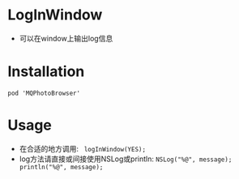 # LogInWindow
- 可以在window上输出log信息

# Installation
    pod 'MQPhotoBrowser'

# Usage
- 在合适的地方调用: 
`` logInWindow(YES);``
- log方法请直接或间接使用NSLog或println:
``
NSLog("%@", message);
println("%@", message);
``
